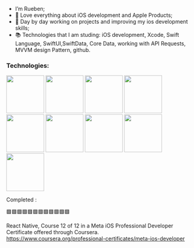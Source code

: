 - I’m Rueben;
- 📱 Love everything about iOS development and  Apple Products;
- 🌱 Day by day working on  projects and improving my ios development skills;
- 📚 Technologies that I am studing: iOS development, Xcode, Swift Language, SwiftUI,SwiftData, Core Data, working with API Requests, MVVM design Pattern, github.

### Technologies: 

<p><img height="100" src="https://user-images.githubusercontent.com/25181517/121406611-a8246b80-c95e-11eb-9b11-b771486377f6.png">  <img height="100" src="https://developer.apple.com/design/human-interface-guidelines/foundations/app-icons/images/app-icon-realistic-materials.png"> <img height="100" src="https://user-images.githubusercontent.com/25181517/121406389-6267a300-c95e-11eb-8d67-f1e22afe8aea.png">  <img height="100" src="https://developer.apple.com/assets/elements/icons/swiftui/swiftui-96x96_2x.png">  <img height="100" src="https://user-images.githubusercontent.com/25181517/117364277-fc4eb280-aebd-11eb-8769-a3583c6a2037.png">  <img height="100" src="https://user-images.githubusercontent.com/25181517/117364276-fc4eb280-aebd-11eb-92ba-8a6ef74b7313.png"> <img height="100" src="https://user-images.githubusercontent.com/25181517/121258433-2d504780-c8af-11eb-8324-92f1305ded79.png"> <img height="100" src="https://user-images.githubusercontent.com/25181517/117208135-11134380-adf5-11eb-8878-040fd0f015b2.png"> <img height="100" src="https://user-images.githubusercontent.com/25181517/121302453-01a67f00-c8fa-11eb-8c86-2ee00734c9a8.png"> </p> 


Completed :

🟩🟩🟩🟩🟩🟩🟩🟩🟩🟩🟩🟩

 React Native, Course 12 of 12 in a Meta iOS Professional Developer Certificate offered through Coursera. https://www.coursera.org/professional-certificates/meta-ios-developer


<!--
**ruebeniosdev/ruebeniosdev** is a ✨ _special_ ✨ repository because its `README.md` (this file) appears on your GitHub profile.

### Hi there 👋









